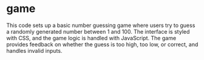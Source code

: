 # game
This code sets up a basic number guessing game where users try to guess a randomly generated number between 1 and 100. The interface is styled with CSS, and the game logic is handled with JavaScript. The game provides feedback on whether the guess is too high, too low, or correct, and handles invalid inputs.
